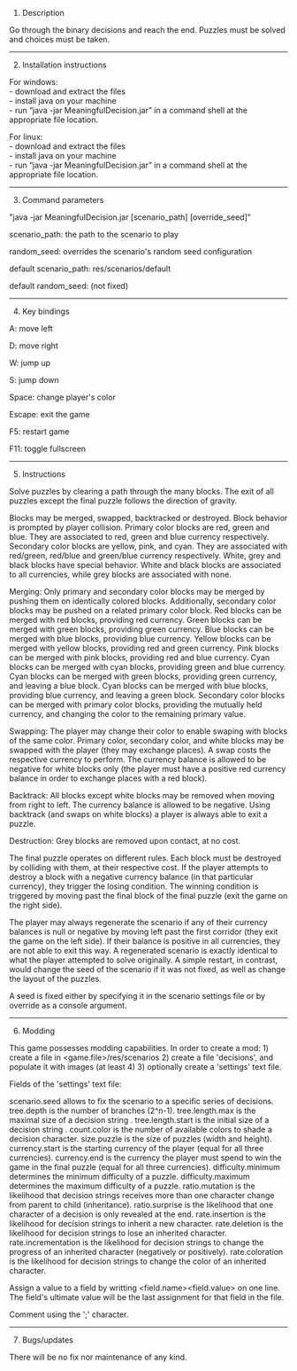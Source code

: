 1. Description

Go through the binary decisions and reach the end. Puzzles must be solved and choices must be taken.

---

2. Installation instructions

For windows:  
	- download and extract the files  
	- install java on your machine  
	- run “java -jar MeaningfulDecision.jar” in a command shell at the appropriate file location.

For linux:  
	- download and extract the files  
	- install java on your machine  
	- run “java -jar MeaningfulDecision.jar” in a command shell at the appropriate file location.

---

3. Command parameters

"java -jar MeaningfulDecision.jar [scenario_path] [override_seed]"

scenario_path: the path to the scenario to play

random_seed: overrides the scenario's random seed configuration

default scenario_path: res/scenarios/default

default random_seed: (not fixed)

---

4. Key bindings

A: move left

D: move right

W: jump up

S: jump down

Space: change player's color

Escape: exit the game

F5: restart game

F11: toggle fullscreen

---

5. Instructions

Solve puzzles by clearing a path through the many blocks. The exit of all puzzles except the final puzzle follows the direction of gravity.

Blocks may be merged, swapped, backtracked or destroyed. Block behavior is prompted by player collision. Primary color blocks are red, green and blue. They are associated to red, green and blue currency respectively. Secondary color blocks are yellow, pink, and cyan. They are associated with red/green, red/blue and green/blue currency respectively. White, grey and black blocks have special behavior. White and black blocks are associated to all currencies, while grey blocks are associated with none.

Merging: Only primary and secondary color blocks may be merged by pushing them on identically colored blocks. Additionally, secondary color blocks may be pushed on a related primary color block.
	Red blocks can be merged with red blocks, providing red currency.
	Green blocks can be merged with green blocks, providing green currency.
	Blue blocks can be merged with blue blocks, providing blue currency.
	Yellow blocks can be merged with yellow blocks, providing red and green currency.
	Pink blocks can be merged with pink blocks, providing red and blue currency.
	Cyan blocks can be merged with cyan blocks, providing green and blue currency.
	Cyan blocks can be merged with green blocks, providing green currency, and leaving a blue block.
	Cyan blocks can be merged with blue blocks, providing blue currency, and leaving a green block.
	Secondary color blocks can be merged with primary color blocks, providing the mutually held currency, and changing the color to the remaining primary value.

Swapping: The player may change their color to enable swaping with blocks of the same color. Primary color, secondary color, and white blocks may be swapped with the player (they may exchange places). A swap costs the respective currency to perform. The currency balance is allowed to be negative for white blocks only (the player must have a positive red currency balance in order to exchange places with a red block).

Backtrack: All blocks except white blocks may be removed when moving from right to left. The currency balance is allowed to be negative. Using backtrack (and swaps on white blocks) a player is always able to exit a puzzle.

Destruction: Grey blocks are removed upon contact, at no cost.

The final puzzle operates on different rules. Each block must be destroyed by colliding with them, at their respective cost. If the player attempts to destroy a block with a negative currency balance (in that particular currency), they trigger the losing condition. The winning condition is triggered by moving past the final block of the final puzzle (exit the game on the right side).

The player may always regenerate the scenario if any of their currency balances is null or negative by moving left past the first corridor (they exit the game on the left side). If their balance is positive in all currencies, they are not able to exit this way. A regenerated scenario is exactly identical to what the player attempted to solve originally. A simple restart, in contrast, would change the seed of the scenario if it was not fixed, as well as change the layout of the puzzles.

A seed is fixed either by specifying it in the scenario settings file or by override as a console argument.

---

6. Modding

This game possesses modding capabilities. In order to create a mod: 1) create a file in <game.file>/res/scenarios 2) create a file 'decisions', and populate it with images (at least 4) 3) optionally create a 'settings' text file.

Fields of the 'settings' text file:

scenario.seed allows to fix the scenario to a specific series of decisions. 
tree.depth is the number of branches (2^n-1). 
tree.length.max is the maximal size of a decision string .
tree.length.start is the initial size of a decision string .
count.color is the number of available colors to shade a decision character. 
size.puzzle is the size of puzzles (width and height). 
currency.start is the starting currency of the player (equal for all three currencies). 
currency.end is the currency the player must spend to win the game in the final puzzle (equal for all three currencies). 
difficulty.minimum determines the minimum difficulty of a puzzle. 
difficulty.maximum determines the maximum difficulty of a puzzle. 
ratio.mutation is the likelihood that decision strings receives more than one character change from parent to child (inheritance). 
ratio.surprise is the likelihood that one character of a decision is only revealed at the end. 
rate.insertion is the likelihood for decision strings to inherit a new character. 
rate.deletion is the likelihood for decision strings to lose an inherited character. 
rate.incrementation is the likelihood for decision strings to change the progress of an inherited character (negatively or positively). 
rate.coloration is the likelihood for decision strings to change the color of an inherited character. 

Assign a value to a field by writting <field.name><whitespace><field.value> on one line. The field's ultimate value will be the last assignment for that field in the file.

Comment using the ';' character.

---

7. Bugs/updates

There will be no fix nor maintenance of any kind.
